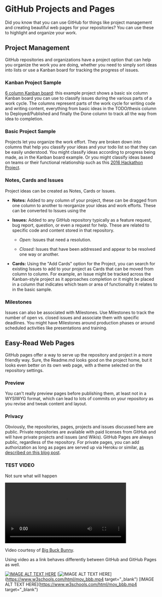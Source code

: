 # GitHub Projects and Pages
Did you know that you can use GitHub for things like project management and creating beautiful web pages for your repositories? You can use these to highlight and organize your work.

## Project Management
GitHub repositories and organizations have a project option that can help you organize the work you are doing, whether you need to simply sort ideas into lists or use a Kanban board for tracking the progress of issues.

### Kanban Project Sample
[6 column Kanban board](https://github.com/snugsfbay/Test/projects/1): this example project shows a basic six column Kanban board you can use to classify issues during the various parts of a work cycle. The columns represent parts of the work cycle for writing code and writing content, everything from basic ideas in the TODO/thesis column to Deployed/Published and finally the Done column to track all the way from idea to completion.

### Basic Project Sample
Projects let you organize the work effort. They are broken down into columns that help you classify your ideas and your todo list so that they can be easily understood.  You might classify ideas according to progress being made, as in the Kanban board example.  Or you might classify ideas based on teams or their functional relationship such as this [2016 Hackathon Project](https://github.com/orgs/StrideforceHub/projects/1).

### Notes, Cards and Issues
Project ideas can be created as Notes, Cards or Issues.

* **Notes:** Added to any column of your project, these can be dragged from one column to another to reorganize your ideas and work efforts. These can be converted to Issues using the 

* **Issues:** Added to any GitHub repository typically as a feature request, bug report, question, or even a request for help. These are related to specific code and content stored in that repository. 

  - *Open:* Issues that need a resolution.
  
  - *Closed:* Issues that have been addressed and appear to be resolved one way or another.
  
* **Cards:** Using the "Add Cards" option for the Project, you can search for existing Issues to add to your project as Cards that can be moved from column to column. For example, an Issue might be tracked across the Kanban-style project as it approaches completion or it might be placed in a column that indicates which team or area of functionality it relates to in the basic sample. 

### Milestones
Issues can also be associated with Milestones. Use Milestones to track the number of open vs. closed issues and associate them with specific deadlines. You might have Milestones around production phases or around scheduled activities like presentations and training.


## Easy-Read Web Pages
GitHub pages offer a way to serve up the repository and project in a more friendly way. Sure, the Readme.md looks good on the project home, but it looks even better on its own web page, with a theme selected on the repository settings.

### Preview
You can't really preview pages before publishing them, at least not in a WYSIWYG format, which can lead to lots of commits on your repository as you revise and tweak content and layout.

### Privacy
Obviously, the repositories, pages, projects and issues discussed here are public. Private repositories are available with paid licenses from GitHub and will have private projects and issues (and Wikis). GitHub Pages are always public, regardless of the repository. For private pages, you can add authorization as long as pages are served up via Heroku or similar, [as described on this blog post](http://www.alexandrejoseph.com/blog/2015-03-11-restricted-github-pages.html). 


### TEST VIDEO

Not sure what will happen

<video width="400" controls>
  <source src="https://www.w3schools.com/html/mov_bbb.mp4" type="video/mp4">
  Previewing in GitHub or your browser does not support HTML5 video -- switch to GitHub Pages view.
  </source>
</video>
<p>
Video courtesy of 
<a href="https://www.bigbuckbunny.org/" target="_blank">Big Buck Bunny</a>.
</p>

Using video as a link behaves differently between GitHub and GitHub Pages as well.

[![IMAGE ALT TEXT HERE](https://peach.blender.org/wp-content/uploads/bbb-splash.thumbnail.png)](https://www.w3schools.com/html/mov_bbb.mp4)
[![IMAGE ALT TEXT HERE](https://peach.blender.org/wp-content/uploads/bbb-splash.thumbnail.png)](https://www.w3schools.com/html/mov_bbb.mp4 target="_blank")
[IMAGE ALT TEXT HERE](https://www.w3schools.com/html/mov_bbb.mp4 target="_blank")

